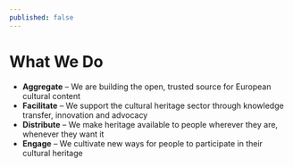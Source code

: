 ```yaml
---
published: false
---
```


# What We Do

- **Aggregate** – We are building the open, trusted source for European cultural content
- **Facilitate** – We support the cultural heritage sector through knowledge transfer, innovation and advocacy
- **Distribute** – We make heritage available to people wherever they are, whenever they want it
- **Engage** – We cultivate new ways for people to participate in their cultural heritage


